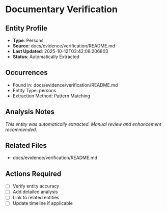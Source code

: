 # Documentary Verification

## Entity Profile
- **Type**: Persons
- **Source**: docs/evidence/verification/README.md
- **Last Updated**: 2025-10-12T03:42:08.206803
- **Status**: Automatically Extracted

## Occurrences
- Found in: docs/evidence/verification/README.md
- Entity Type: persons
- Extraction Method: Pattern Matching

## Analysis Notes
*This entity was automatically extracted. Manual review and enhancement recommended.*

## Related Files
- docs/evidence/verification/README.md

## Actions Required
- [ ] Verify entity accuracy
- [ ] Add detailed analysis
- [ ] Link to related entities
- [ ] Update timeline if applicable
